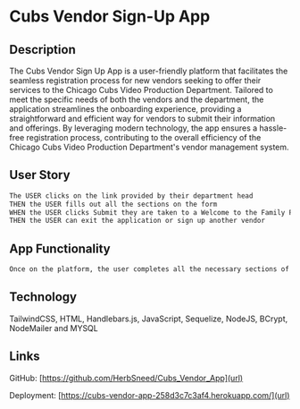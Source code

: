 # Cubs Vendor Sign-Up App

## Description 

The Cubs Vendor Sign Up App is a user-friendly platform that facilitates the seamless registration process for new vendors seeking to offer their services to the Chicago Cubs Video Production Department. Tailored to meet the specific needs of both the vendors and the department, the application streamlines the onboarding experience, providing a straightforward and efficient way for vendors to submit their information and offerings. By leveraging modern technology, the app ensures a hassle-free registration process, contributing to the overall efficiency of the Chicago Cubs Video Production Department's vendor management system.


## User Story

```md
The USER clicks on the link provided by their department head
THEN the USER fills out all the sections on the form
WHEN the USER clicks Submit they are taken to a Welcome to the Family Page
THEN the USER can exit the application or sign up another vendor
```

## App Functionality

```md
Once on the platform, the user completes all the necessary sections of the form, providing essential information for vendor registration. Upon clicking the Submit button, the user is redirected to a warm and welcoming "Welcome to the Family" page, signaling the successful completion of the registration process. From here, the user can either exit the application, having accomplished their registration goal, or proceed to sign up for another vendor. Once the form or forms are submitted, accounting receives an email with an Excel document attached that can be easily copied and pasted into the existing Excel documents for tracking vendors. This user-friendly functionality enhances the overall experience, ensuring efficiency and ease of use for the Chicago Cubs Video Production Department and its vendors.
```

## Technology

TailwindCSS, HTML, Handlebars.js, JavaScript, Sequelize, NodeJS, BCrypt, NodeMailer and MYSQL

## Links

GitHub: [https://github.com/HerbSneed/Cubs_Vendor_App](url)

Deployment: [https://cubs-vendor-app-258d3c7c3af4.herokuapp.com/](url)

